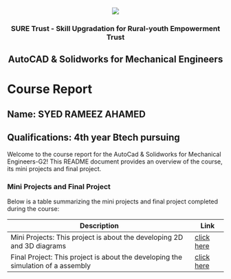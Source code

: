 <!-- PROJECT LOGO -->
<br />

<div align="center">
   <img src='https://user-images.githubusercontent.com/73131499/166115643-d3187f47-d38f-41b2-ae42-5ecbbc60de14.png' />


<h3 align="center">SURE Trust - Skill Upgradation for Rural-youth Empowerment Trust</h3>
  <h2> AutoCAD & Solidworks for Mechanical Engineers </h2>
</div>

# Course Report

## Name: SYED RAMEEZ AHAMED

## Qualifications: 4th year Btech pursuing

Welcome to the course report for the AutoCad & Solidworks for Mechanical Engineers-G2! This README document provides an overview of the course, its mini projects and final project.

### Mini Projects and Final Project

Below is a table summarizing the mini projects and final project completed during the course:

| Description                               | Link                                    |
|-------------------------------------------|-----------------------------------------|
| Mini Projects: This project is about the developing 2D and 3D diagrams | [click here](https://github.com/sure-trust/G2_Autocad/tree/main/Mini%20Projects/Rameez)                        |
| Final Project: This project is about the developing the simulation of a assembly |[click here](https://github.com/sure-trust/G2_Autocad/tree/main/Final%20Capstone%20Project/Rameez)|
